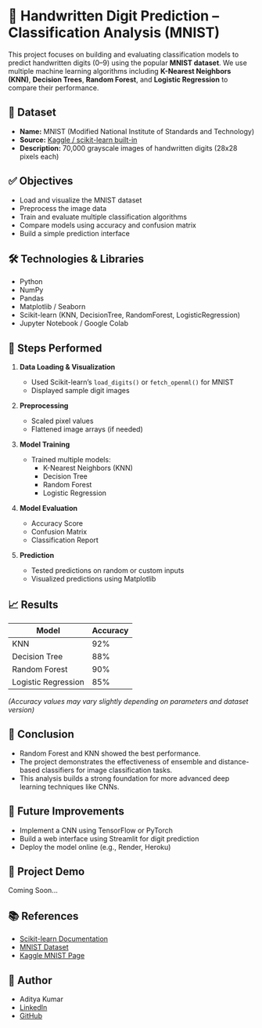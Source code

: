 # 🧠 Handwritten Digit Prediction – Classification Analysis (MNIST)

This project focuses on building and evaluating classification models to predict handwritten digits (0–9) using the popular **MNIST dataset**. We use multiple machine learning algorithms including **K-Nearest Neighbors (KNN)**, **Decision Trees**, **Random Forest**, and **Logistic Regression** to compare their performance.

## 📁 Dataset
- **Name:** MNIST (Modified National Institute of Standards and Technology)
- **Source:** [Kaggle / scikit-learn built-in](https://scikit-learn.org/stable/modules/generated/sklearn.datasets.load_digits.html)
- **Description:** 70,000 grayscale images of handwritten digits (28x28 pixels each)

## ✅ Objectives
- Load and visualize the MNIST dataset
- Preprocess the image data
- Train and evaluate multiple classification algorithms
- Compare models using accuracy and confusion matrix
- Build a simple prediction interface

## 🛠️ Technologies & Libraries
- Python
- NumPy
- Pandas
- Matplotlib / Seaborn
- Scikit-learn (KNN, DecisionTree, RandomForest, LogisticRegression)
- Jupyter Notebook / Google Colab

## 📌 Steps Performed
1. **Data Loading & Visualization**
   - Used Scikit-learn’s `load_digits()` or `fetch_openml()` for MNIST
   - Displayed sample digit images

2. **Preprocessing**
   - Scaled pixel values
   - Flattened image arrays (if needed)

3. **Model Training**
   - Trained multiple models:
     - K-Nearest Neighbors (KNN)
     - Decision Tree
     - Random Forest
     - Logistic Regression

4. **Model Evaluation**
   - Accuracy Score
   - Confusion Matrix
   - Classification Report

5. **Prediction**
   - Tested predictions on random or custom inputs
   - Visualized predictions using Matplotlib

## 📈 Results
| Model              | Accuracy |
|-------------------|----------|
| KNN               | 92%      |
| Decision Tree     | 88%      |
| Random Forest     | 90%      |
| Logistic Regression | 85%    |

*(Accuracy values may vary slightly depending on parameters and dataset version)*

## 🎯 Conclusion
- Random Forest and KNN showed the best performance.
- The project demonstrates the effectiveness of ensemble and distance-based classifiers for image classification tasks.
- This analysis builds a strong foundation for more advanced deep learning techniques like CNNs.

## 🚀 Future Improvements
- Implement a CNN using TensorFlow or PyTorch
- Build a web interface using Streamlit for digit prediction
- Deploy the model online (e.g., Render, Heroku)

## 📎 Project Demo
Coming Soon...

## 📚 References
- [Scikit-learn Documentation](https://scikit-learn.org/)
- [MNIST Dataset](http://yann.lecun.com/exdb/mnist/)
- [Kaggle MNIST Page](https://www.kaggle.com/c/digit-recognizer)

## 🙌 Author
- Aditya Kumar  
- [LinkedIn](http://www.linkedin.com/in/aditya-kumar-4276a3281)  
- [GitHub](https://github.com/adi8454)

